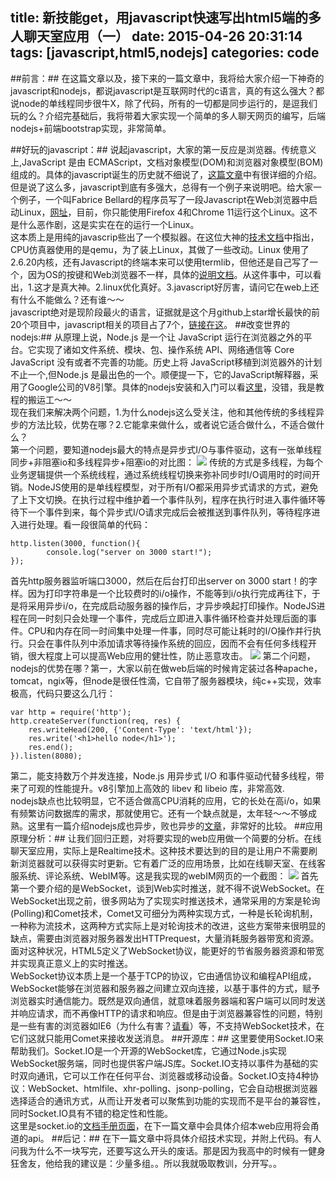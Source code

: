 title: 新技能get，用javascript快速写出html5端的多人聊天室应用（一）
date: 2015-04-26 20:31:14
tags: [javascript,html5,nodejs]
categories: code
---
##前言：##
在这篇文章以及，接下来的一篇文章中，我将给大家介绍一下神奇的javascript和nodejs，都说javascript是互联网时代的c语言，真的有这么强大？都说node的单线程同步很牛X，除了代码，所有的一切都是同步运行的，是逗我们玩的么？介绍完基础后，我将带着大家实现一个简单的多人聊天网页的编写，后端nodejs+前端bootstrap实现，非常简单。 

##好玩的javascript：##
说起javascript，大家的第一反应是浏览器。传统意义上,JavaScript 是由 ECMAScript，文档对象模型(DOM)和浏览器对象模型(BOM)组成的。具体的javascript诞生的历史就不细说了，[这篇文章](http://javascript.ruanyifeng.com/introduction/history.html )中有很详细的介绍。但是说了这么多，javascript到底有多强大，总得有一个例子来说明吧。给大家一个例子，一个叫Fabrice Bellard的程序员写了一段Javascript在Web浏览器中启动Linux，[网址](http://bellard.org/jslinux/)，目前，你只能使用Firefox 4和Chrome 11运行这个Linux。这不是什么恶作剧，这是实实在在的运行一个Linux。   
这本质上是用纯的javascrip些出了一个模拟器。在这位大神的[技术文档](http://bellard.org/jslinux/tech.html)中指出，CPU仿真器使用的是qemu，为了装上Linux，其做了一些改动。Linux  使用了2.6.20内核，还有Javascript的终端本来可以使用termlib，但他还是自己写了一个，因为OS的按键和Web浏览器不一样，具体的[说明文档](http://unixpapa.com/js/key.html)。从这件事中，可以看出，1.这才是真大神。2.linux优化真好。3.javascript好厉害，请问它在web上还有什么不能做么？还有谁～～    
 javascript绝对是现阶段最火的语言，证据就是这个月github上star增长最快的前20个项目中，javascript相关的项目占了7个，[链接在这](https://github.com/trending?since=monthly)。 
##改变世界的nodejs:##
从原理上说，Node.js 是一个让 JavaScript 运行在浏览器之外的平台。它实现了诸如文件系统、模块、包、操作系统 API、网络通信等 Core JavaScript 没有或者不完善的功能。历史上将 JavaScript移植到浏览器外的计划不止一个,但Node.js 是最出色的一个。顺便提一下，它的JavaScript解释器，采用了Google公司的V8引擎。具体的nodejs安装和入门可以看[这里](http://javascript.ruanyifeng.com/nodejs/basic.html)，没错，我是教程的搬运工～～  
现在我们来解决两个问题，1.为什么nodejs这么受关注，他和其他传统的多线程异步的方法比较，优势在哪？2.它能拿来做什么，或者说它适合做什么，不适合做什么？   
第一个问题，要知道nodejs最大的特点是异步式I/O与事件驱动，这有一张单线程同步+非阻塞io和多线程异步+阻塞io的对比图： 
![](http://203club.com/wp-content/uploads/2015/04/nodejs1.png)
传统的方式是多线程，为每个业务逻辑提供一个系统线程，通过系统线程切换来弥补同步时I/O调用时的时间开销。NodeJS使用的是单线程模型，对于所有I/O都采用异步式请求的方式，避免了上下文切换。在执行过程中维护着一个事件队列，程序在执行时进入事件循环等待下一个事件到来，每个异步式I/O请求完成后会被推送到事件队列，等待程序进入进行处理。看一段很简单的代码：
```
http.listen(3000, function(){
        console.log("server on 3000 start!");
});
```
首先http服务器监听端口3000，然后在后台打印出server on 3000 start！的字样。因为打印字符串是一个比较费时的i/o操作，不能等到i/o执行完成再往下，于是将采用异步i/o，在完成启动服务器的操作后，才异步唤起打印操作。NodeJS进程在同一时刻只会处理一个事件，完成后立即进入事件循环检查并处理后面的事件。CPU和内存在同一时间集中处理一件事，同时尽可能让耗时的I/O操作并行执行。只会在事件队列中添加请求等待操作系统的回应，因而不会有任何多线程开销，很大程度上可以提高Web应用的健壮性，防止恶意攻击。 
![](http://203club.com/wp-content/uploads/2015/04/nodejs2-300x204.png)
第二个问题，nodejs的优势在哪？第一，大家以前在做web后端的时候肯定装过各种apache，tomcat，ngix等，但node是很任性滴，它自带了服务器模块，纯c++实现，效率极高，代码只要这么几行： 
```
var http = require('http');
http.createServer(function(req, res) {
    res.writeHead(200, {'Content-Type': 'text/html'});
    res.write('<h1>hello node</h1>');
    res.end();
}).listen(8080);
```
 第二，能支持数万个并发连接，Node.js 用异步式 I/O 和事件驱动代替多线程，带来了可观的性能提升。v8引擎加上高效的 libev 和 libeio 库，非常高效.    
nodejs缺点也比较明显，它不适合做高CPU消耗的应用，它的长处在高i/o，如果有频繁访问数据库的需求，那就使用它。还有一个缺点就是，太年轻～～不够成熟。这里有一篇介绍nodejs成也异步，败也异步的[文章](http://www.jiangmiao.org/blog/2491.html)，非常好的比较。 
##应用原理分析：##
让我们回归正题，对将要实现的web应用做一个简要的分析。在线聊天室应用，实际上是Realtime技术。这种技术要达到的目的是让用户不需要刷新浏览器就可以获得实时更新。它有着广泛的应用场景，比如在线聊天室、在线客服系统、评论系统、WebIM等。这是我实现的webIM网页的一个截图： 
![](http://203club.com/wp-content/uploads/2015/04/nodejs3-300x142.png)
首先第一个要介绍的是WebSocket，谈到Web实时推送，就不得不说WebSocket。在WebSocket出现之前，很多网站为了实现实时推送技术，通常采用的方案是轮询(Polling)和Comet技术，Comet又可细分为两种实现方式，一种是长轮询机制，一种称为流技术，这两种方式实际上是对轮询技术的改进，这些方案带来很明显的缺点，需要由浏览器对服务器发出HTTPrequest，大量消耗服务器带宽和资源。面对这种状况，HTML5定义了WebSocket协议，能更好的节省服务器资源和带宽并实现真正意义上的实时推送。      
WebSocket协议本质上是一个基于TCP的协议，它由通信协议和编程API组成，WebSocket能够在浏览器和服务器之间建立双向连接，以基于事件的方式，赋予浏览器实时通信能力。既然是双向通信，就意味着服务器端和客户端可以同时发送并响应请求，而不再像HTTP的请求和响应。但是由于浏览器兼容性的问题，特别是一些有害的浏览器如IE6（为什么有害？[请看](http://coolshell.cn/articles/1835.html)）等，不支持WebSocket技术，在它们这就只能用Comet来接收发送消息。 
##开源库：##
这里要使用Socket.IO来帮助我们。Socket.IO是一个开源的WebSocket库，它通过Node.js实现WebSocket服务端，同时也提供客户端JS库。Socket.IO支持以事件为基础的实时双向通讯，它可以工作在任何平台、浏览器或移动设备。Socket.IO支持4种协议：WebSocket、htmlfile、xhr-polling、jsonp-polling，它会自动根据浏览器选择适合的通讯方式，从而让开发者可以聚焦到功能的实现而不是平台的兼容性，同时Socket.IO具有不错的稳定性和性能。    
这里是socket.io的[文档手册页面](http://socket.io/docs/server-api/#)，在下一篇文章中会具体介绍本web应用将会甬道的api。 
##后记：##
在下一篇文章中将具体介绍技术实现，并附上代码。有人问我为什么不一块写完，还要写这么开头的废话。那是因为我高中的时候有一健身狂舍友，他给我的建议是：少量多组。。所以我就吸取教训，分开写。。